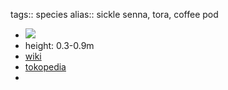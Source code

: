 tags:: species
alias:: sickle senna, tora, coffee pod

- ![](https://peach-geographical-bat-397.mypinata.cloud/ipfs/QmTAGYazMngvGEs3J2gk9nEbpTNdfiswVZRgg21JkDCfpg)
- height: 0.3-0.9m
- [wiki](https://en.wikipedia.org/wiki/Senna_tora)
- [tokopedia](https://www.tokopedia.com/walidin-g/wdn021-bibit-senna-tora-10-pohon-landep-lendep-lendap-landap?extParam=ivf%3Dfalse)
-